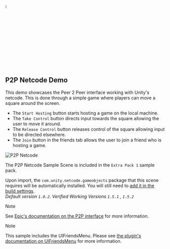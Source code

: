 <a href="/README.md"><img src="/docs/images/PlayEveryWareLogo.gif" alt="README.md" width="5%"/></a>

## **P2P Netcode Demo**
This demo showcases the Peer 2 Peer interface working with Unity's netcode. This is done through a simple game where players can move a square around the screen.
- The ``Start Hosting`` button starts hosting a game on the local machine.
- The ``Take Control`` button directs input towards the square allowing the user to move it around.
- The ``Release Control`` button releases control of the square allowing input to be directed elsewhere.
- The ``Join`` button in the friends tab allows the user to join a friend who is hosting a game.

![P2P Netcode](../images/eos_sdk_p2p_netcode.png)

The P2P Netcode Sample Scene is included in the `Extra Pack 1` sample pack.  

Upon import, the `com.unity.netcode.gameobjects` package that this scene requires will be automatically installed. You will still need to <a href="/README.md#importing-samples">add it in the build settings</a>.   
*Default version `1.0.2`.  Verified Working Versions `1.5.1` , `1.5.2`*  

> [!NOTE]
> See [Epic's documentation on the P2P interface](https://dev.epicgames.com/docs/game-services/p-2-p) for more information.

> [!NOTE]
> This sample includes the UIFriendsMenu. Please see [the plugin's documentation on UIFriendsMenu](../uifriendsmenu.md) for more information.